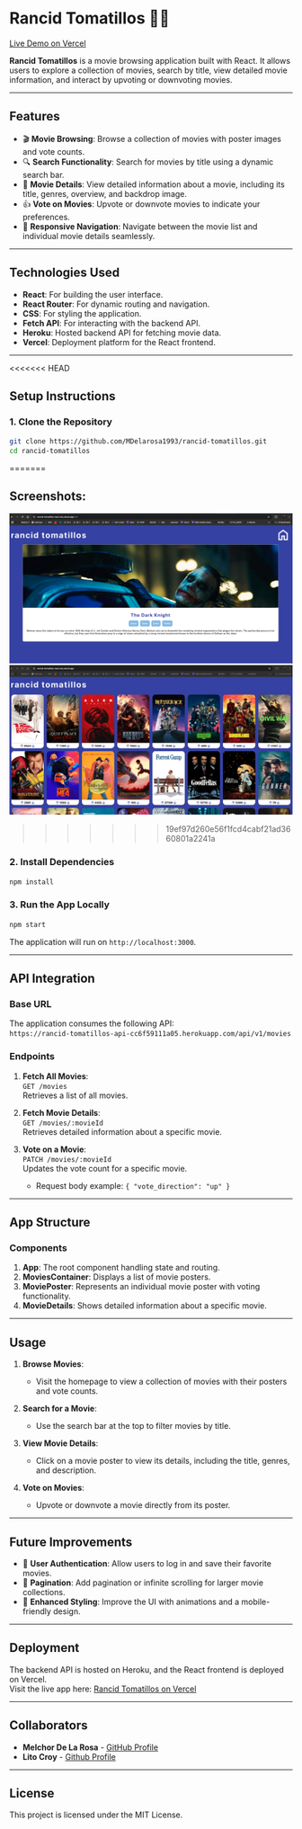 # Rancid Tomatillos 🎥🍅

[Live Demo on Vercel](https://rancid-tomatillos.vercel.app/)

**Rancid Tomatillos** is a movie browsing application built with React. It allows users to explore a collection of movies, search by title, view detailed movie information, and interact by upvoting or downvoting movies.

---

## Features

- 🎬 **Movie Browsing**: Browse a collection of movies with poster images and vote counts.
- 🔍 **Search Functionality**: Search for movies by title using a dynamic search bar.
- 📄 **Movie Details**: View detailed information about a movie, including its title, genres, overview, and backdrop image.
- 👍 **Vote on Movies**: Upvote or downvote movies to indicate your preferences.
- 🔗 **Responsive Navigation**: Navigate between the movie list and individual movie details seamlessly.

---

## Technologies Used

- **React**: For building the user interface.
- **React Router**: For dynamic routing and navigation.
- **CSS**: For styling the application.
- **Fetch API**: For interacting with the backend API.
- **Heroku**: Hosted backend API for fetching movie data.
- **Vercel**: Deployment platform for the React frontend.

---

<<<<<<< HEAD
## Setup Instructions

### 1. Clone the Repository
```bash
git clone https://github.com/MDelarosa1993/rancid-tomatillos.git
cd rancid-tomatillos
```
=======

## Screenshots:

![Movie Details Screenshot](src/Assets/MovieDetails.png)
![Movies Container Screenshot](src/Assets/MoviesContainer.png)

>>>>>>> 19ef97d260e56f1fcd4cabf21ad3660801a2241a

### 2. Install Dependencies
```bash
npm install
```

### 3. Run the App Locally
```bash
npm start
```

The application will run on `http://localhost:3000`.

---

## API Integration

### Base URL
The application consumes the following API:  
`https://rancid-tomatillos-api-cc6f59111a05.herokuapp.com/api/v1/movies`

### Endpoints
1. **Fetch All Movies**:  
   `GET /movies`  
   Retrieves a list of all movies.
   
2. **Fetch Movie Details**:  
   `GET /movies/:movieId`  
   Retrieves detailed information about a specific movie.

3. **Vote on a Movie**:  
   `PATCH /movies/:movieId`  
   Updates the vote count for a specific movie.  
   - Request body example: `{ "vote_direction": "up" }`

---

## App Structure

### Components
1. **App**: The root component handling state and routing.
2. **MoviesContainer**: Displays a list of movie posters.
3. **MoviePoster**: Represents an individual movie poster with voting functionality.
4. **MovieDetails**: Shows detailed information about a specific movie.

---

## Usage

1. **Browse Movies**: 
   - Visit the homepage to view a collection of movies with their posters and vote counts.

2. **Search for a Movie**:
   - Use the search bar at the top to filter movies by title.

3. **View Movie Details**:
   - Click on a movie poster to view its details, including the title, genres, and description.

4. **Vote on Movies**:
   - Upvote or downvote a movie directly from its poster.

---

## Future Improvements

- 🌟 **User Authentication**: Allow users to log in and save their favorite movies.
- 🌟 **Pagination**: Add pagination or infinite scrolling for larger movie collections.
- 🌟 **Enhanced Styling**: Improve the UI with animations and a mobile-friendly design.

---

## Deployment

The backend API is hosted on Heroku, and the React frontend is deployed on Vercel.  
Visit the live app here: [Rancid Tomatillos on Vercel](https://rancid-tomatillos.vercel.app/)

---

## Collaborators

- **Melchor De La Rosa** - [GitHub Profile](https://github.com/MDelarosa1993)
- **Lito Croy** - [Github Profile](https://github.com/litobot)

---

## License

This project is licensed under the MIT License.